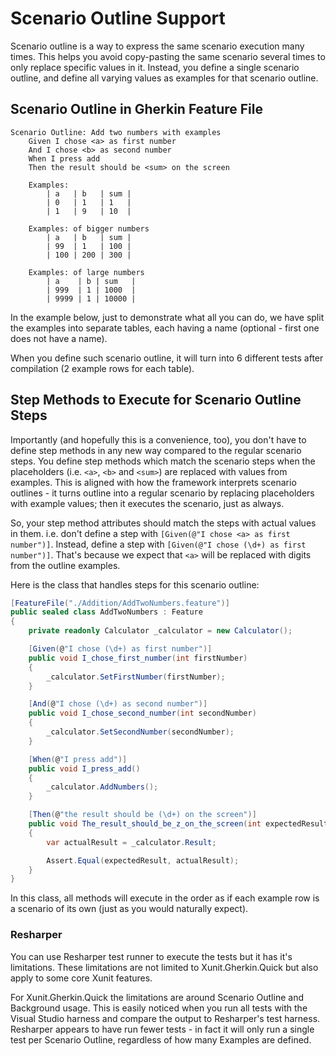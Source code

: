 # Scenario Outline Support

Scenario outline is a way to express the same scenario execution many times. This helps you avoid copy-pasting the same scenario several times to only replace specific values in it. Instead, you define a single scenario outline, and define all varying values as examples for that scenario outline.

## Scenario Outline in Gherkin Feature File

```Gherkin
Scenario Outline: Add two numbers with examples
	Given I chose <a> as first number
	And I chose <b> as second number
	When I press add
	Then the result should be <sum> on the screen

	Examples:
		| a   | b   | sum |
		| 0   | 1   | 1   |
		| 1   | 9   | 10  |

	Examples: of bigger numbers
		| a   | b   | sum |
		| 99  | 1   | 100 |
		| 100 | 200 | 300 |

	Examples: of large numbers
		| a    | b | sum   |
		| 999  | 1 | 1000  |
		| 9999 | 1 | 10000 |
```

In the example below, just to demonstrate what all you can do, we have split the examples into separate tables, each having a name (optional - first one does not have a name).

When you define such scenario outline, it will turn into 6 different tests after compilation (2 example rows for each table).

## Step Methods to Execute for Scenario Outline Steps

Importantly (and hopefully this is a convenience, too), you don't have to define step methods in any new way compared to the regular scenario steps. You define step methods which match the scenario steps when the placeholders (i.e. `<a>`, `<b>` and `<sum>`) are replaced with values from examples. This is aligned with how the framework interprets scenario outlines - it turns outline into a regular scenario by replacing placeholders with example values; then it executes the scenario, just as always.

So, your step method attributes should match the steps with actual values in them. i.e. don't define a step with `[Given(@"I chose <a> as first number")]`. Instead, define a step with `[Given(@"I chose (\d+) as first number")]`. That's because we expect that `<a>` will be replaced with digits from the outline examples.

Here is the class that handles steps for this scenario outline:

```C#
[FeatureFile("./Addition/AddTwoNumbers.feature")]
public sealed class AddTwoNumbers : Feature
{
    private readonly Calculator _calculator = new Calculator();

    [Given(@"I chose (\d+) as first number")]
    public void I_chose_first_number(int firstNumber)
    {
        _calculator.SetFirstNumber(firstNumber);
    }

    [And(@"I chose (\d+) as second number")]
    public void I_chose_second_number(int secondNumber)
    {
        _calculator.SetSecondNumber(secondNumber);
    }

    [When(@"I press add")]
    public void I_press_add()
    {
        _calculator.AddNumbers();
    }

    [Then(@"the result should be (\d+) on the screen")]
    public void The_result_should_be_z_on_the_screen(int expectedResult)
    {
        var actualResult = _calculator.Result;

        Assert.Equal(expectedResult, actualResult);
    }
}
```

In this class, all methods will execute in the order as if each example row is a scenario of its own (just as you would naturally expect).

### Resharper

You can use Resharper test runner to execute the tests but it has it's limitations. These limitations are not limited to Xunit.Gherkin.Quick but also apply to some core Xunit features.

For Xunit.Gherkin.Quick the limitations are around Scenario Outline and Background usage. This is easily noticed when you run all tests with the Visual Studio harness and compare the output to Resharper's test harness. Resharper appears to have run fewer tests - in fact it will only run a single test per Scenario Outline, regardless of how many Examples are defined.
